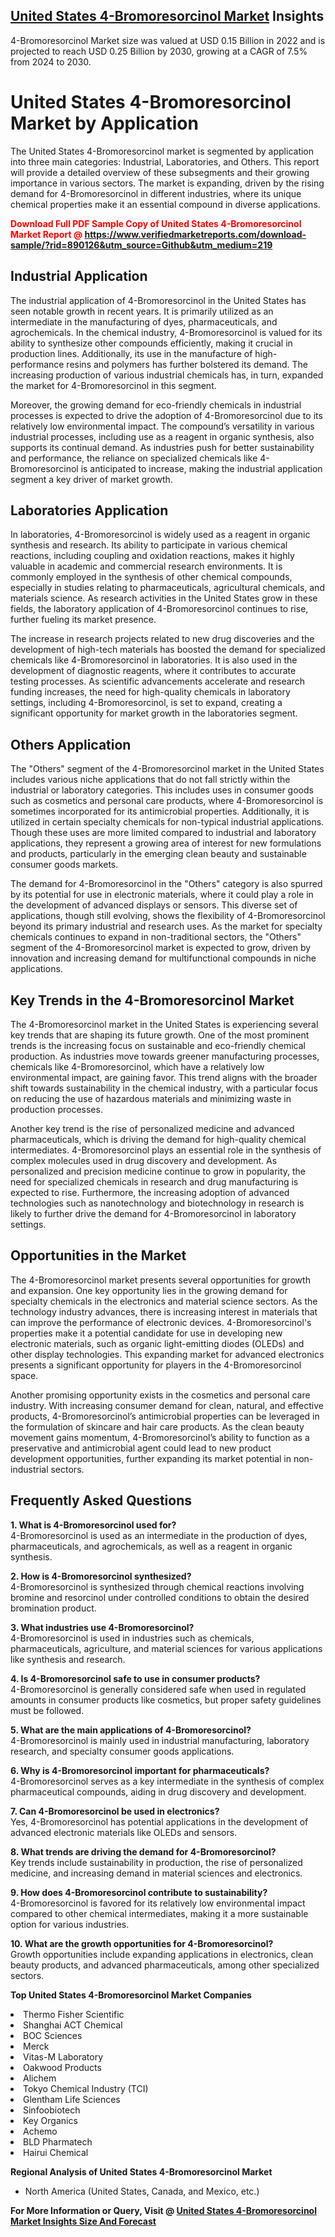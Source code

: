 <h2><a href="https://www.verifiedmarketreports.com/download-sample/?rid=890126&amp;utm_source=Github&amp;utm_medium=219" target="_blank">United States 4-Bromoresorcinol Market</a> Insights</h2><p>4-Bromoresorcinol Market size was valued at USD 0.15 Billion in 2022 and is projected to reach USD 0.25 Billion by 2030, growing at a CAGR of 7.5% from 2024 to 2030.</p><p><h1>United States 4-Bromoresorcinol Market by Application</h1> <p>The United States 4-Bromoresorcinol market is segmented by application into three main categories: Industrial, Laboratories, and Others. This report will provide a detailed overview of these subsegments and their growing importance in various sectors. The market is expanding, driven by the rising demand for 4-Bromoresorcinol in different industries, where its unique chemical properties make it an essential compound in diverse applications.</p> <p><strong><p><span class=""><span style="color: #ff0000;"><strong>Download Full PDF Sample Copy of United States 4-Bromoresorcinol Market Report</strong> @ </span><a href="https://www.verifiedmarketreports.com/download-sample/?rid=890126&amp;utm_source=Github&amp;utm_medium=219" target="_blank">https://www.verifiedmarketreports.com/download-sample/?rid=890126&amp;utm_source=Github&amp;utm_medium=219</a></span></p></strong></p> <h2>Industrial Application</h2> <p>The industrial application of 4-Bromoresorcinol in the United States has seen notable growth in recent years. It is primarily utilized as an intermediate in the manufacturing of dyes, pharmaceuticals, and agrochemicals. In the chemical industry, 4-Bromoresorcinol is valued for its ability to synthesize other compounds efficiently, making it crucial in production lines. Additionally, its use in the manufacture of high-performance resins and polymers has further bolstered its demand. The increasing production of various industrial chemicals has, in turn, expanded the market for 4-Bromoresorcinol in this segment.</p> <p>Moreover, the growing demand for eco-friendly chemicals in industrial processes is expected to drive the adoption of 4-Bromoresorcinol due to its relatively low environmental impact. The compound’s versatility in various industrial processes, including use as a reagent in organic synthesis, also supports its continual demand. As industries push for better sustainability and performance, the reliance on specialized chemicals like 4-Bromoresorcinol is anticipated to increase, making the industrial application segment a key driver of market growth.</p> <h2>Laboratories Application</h2> <p>In laboratories, 4-Bromoresorcinol is widely used as a reagent in organic synthesis and research. Its ability to participate in various chemical reactions, including coupling and oxidation reactions, makes it highly valuable in academic and commercial research environments. It is commonly employed in the synthesis of other chemical compounds, especially in studies relating to pharmaceuticals, agricultural chemicals, and materials science. As research activities in the United States grow in these fields, the laboratory application of 4-Bromoresorcinol continues to rise, further fueling its market presence.</p> <p>The increase in research projects related to new drug discoveries and the development of high-tech materials has boosted the demand for specialized chemicals like 4-Bromoresorcinol in laboratories. It is also used in the development of diagnostic reagents, where it contributes to accurate testing processes. As scientific advancements accelerate and research funding increases, the need for high-quality chemicals in laboratory settings, including 4-Bromoresorcinol, is set to expand, creating a significant opportunity for market growth in the laboratories segment.</p> <h2>Others Application</h2> <p>The "Others" segment of the 4-Bromoresorcinol market in the United States includes various niche applications that do not fall strictly within the industrial or laboratory categories. This includes uses in consumer goods such as cosmetics and personal care products, where 4-Bromoresorcinol is sometimes incorporated for its antimicrobial properties. Additionally, it is utilized in certain specialty chemicals for non-typical industrial applications. Though these uses are more limited compared to industrial and laboratory applications, they represent a growing area of interest for new formulations and products, particularly in the emerging clean beauty and sustainable consumer goods markets.</p> <p>The demand for 4-Bromoresorcinol in the "Others" category is also spurred by its potential for use in electronic materials, where it could play a role in the development of advanced displays or sensors. This diverse set of applications, though still evolving, shows the flexibility of 4-Bromoresorcinol beyond its primary industrial and research uses. As the market for specialty chemicals continues to expand in non-traditional sectors, the "Others" segment of the 4-Bromoresorcinol market is expected to grow, driven by innovation and increasing demand for multifunctional compounds in niche applications.</p> <h2>Key Trends in the 4-Bromoresorcinol Market</h2> <p>The 4-Bromoresorcinol market in the United States is experiencing several key trends that are shaping its future growth. One of the most prominent trends is the increasing focus on sustainable and eco-friendly chemical production. As industries move towards greener manufacturing processes, chemicals like 4-Bromoresorcinol, which have a relatively low environmental impact, are gaining favor. This trend aligns with the broader shift towards sustainability in the chemical industry, with a particular focus on reducing the use of hazardous materials and minimizing waste in production processes.</p> <p>Another key trend is the rise of personalized medicine and advanced pharmaceuticals, which is driving the demand for high-quality chemical intermediates. 4-Bromoresorcinol plays an essential role in the synthesis of complex molecules used in drug discovery and development. As personalized and precision medicine continue to grow in popularity, the need for specialized chemicals in research and drug manufacturing is expected to rise. Furthermore, the increasing adoption of advanced technologies such as nanotechnology and biotechnology in research is likely to further drive the demand for 4-Bromoresorcinol in laboratory settings.</p> <h2>Opportunities in the Market</h2> <p>The 4-Bromoresorcinol market presents several opportunities for growth and expansion. One key opportunity lies in the growing demand for specialty chemicals in the electronics and material science sectors. As the technology industry advances, there is increasing interest in materials that can improve the performance of electronic devices. 4-Bromoresorcinol's properties make it a potential candidate for use in developing new electronic materials, such as organic light-emitting diodes (OLEDs) and other display technologies. This expanding market for advanced electronics presents a significant opportunity for players in the 4-Bromoresorcinol space.</p> <p>Another promising opportunity exists in the cosmetics and personal care industry. With increasing consumer demand for clean, natural, and effective products, 4-Bromoresorcinol’s antimicrobial properties can be leveraged in the formulation of skincare and hair care products. As the clean beauty movement gains momentum, 4-Bromoresorcinol’s ability to function as a preservative and antimicrobial agent could lead to new product development opportunities, further expanding its market potential in non-industrial sectors.</p> <h2>Frequently Asked Questions</h2> <p><strong>1. What is 4-Bromoresorcinol used for?</strong><br> 4-Bromoresorcinol is used as an intermediate in the production of dyes, pharmaceuticals, and agrochemicals, as well as a reagent in organic synthesis.</p> <p><strong>2. How is 4-Bromoresorcinol synthesized?</strong><br> 4-Bromoresorcinol is synthesized through chemical reactions involving bromine and resorcinol under controlled conditions to obtain the desired bromination product.</p> <p><strong>3. What industries use 4-Bromoresorcinol?</strong><br> 4-Bromoresorcinol is used in industries such as chemicals, pharmaceuticals, agriculture, and material sciences for various applications like synthesis and research.</p> <p><strong>4. Is 4-Bromoresorcinol safe to use in consumer products?</strong><br> 4-Bromoresorcinol is generally considered safe when used in regulated amounts in consumer products like cosmetics, but proper safety guidelines must be followed.</p> <p><strong>5. What are the main applications of 4-Bromoresorcinol?</strong><br> 4-Bromoresorcinol is mainly used in industrial manufacturing, laboratory research, and specialty consumer goods applications.</p> <p><strong>6. Why is 4-Bromoresorcinol important for pharmaceuticals?</strong><br> 4-Bromoresorcinol serves as a key intermediate in the synthesis of complex pharmaceutical compounds, aiding in drug discovery and development.</p> <p><strong>7. Can 4-Bromoresorcinol be used in electronics?</strong><br> Yes, 4-Bromoresorcinol has potential applications in the development of advanced electronic materials like OLEDs and sensors.</p> <p><strong>8. What trends are driving the demand for 4-Bromoresorcinol?</strong><br> Key trends include sustainability in production, the rise of personalized medicine, and increasing demand in material sciences and electronics.</p> <p><strong>9. How does 4-Bromoresorcinol contribute to sustainability?</strong><br> 4-Bromoresorcinol is favored for its relatively low environmental impact compared to other chemical intermediates, making it a more sustainable option for various industries.</p> <p><strong>10. What are the growth opportunities for 4-Bromoresorcinol?</strong><br> Growth opportunities include expanding applications in electronics, clean beauty products, and advanced pharmaceuticals, among other specialized sectors.</p> </p><p><strong>Top United States 4-Bromoresorcinol Market Companies</strong></p><div data-test-id=""><p><li>Thermo Fisher Scientific</li><li> Shanghai ACT Chemical</li><li> BOC Sciences</li><li> Merck</li><li> Vitas-M Laboratory</li><li> Oakwood Products</li><li> Alichem</li><li> Tokyo Chemical Industry (TCI)</li><li> Glentham Life Sciences</li><li> Sinfoobiotech</li><li> Key Organics</li><li> Achemo</li><li> BLD Pharmatech</li><li> Hairui Chemical</li></p><div><strong>Regional Analysis of&nbsp;United States 4-Bromoresorcinol Market</strong></div><ul><li dir="ltr"><p dir="ltr">North America&nbsp;(United States, Canada, and Mexico, etc.)</p></li></ul><p><strong>For More Information or Query, Visit @&nbsp;</strong><strong><a href="https://www.verifiedmarketreports.com/product/4-bromoresorcinol-market/?utm_source=Github&amp;utm_medium=219" target="_blank">United States 4-Bromoresorcinol Market Insights Size And Forecast</a></strong></p></div>
